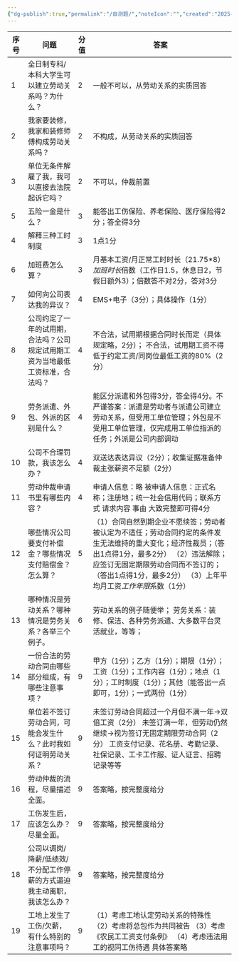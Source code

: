 ```yaml
---
{"dg-publish":true,"permalink":"/自测题/","noteIcon":"","created":"2025-03-13T19:31:32.443+08:00"}
---
```


| 序号  | 问题                                      | 分值  | 答案                                                                                                                                   |
| --- | --------------------------------------- | --- | ------------------------------------------------------------------------------------------------------------------------------------ |
| 1   | 全日制专科/本科大学生可以建立劳动关系吗？为什么？               | 2   | 一般不可以，从劳动关系的实质回答                                                                                                                     |
| 2   | 我家要装修，我家和装修师傅构成劳动关系吗？                   | 2   | 不构成，从劳动关系的实质回答                                                                                                                       |
| 3   | 单位无条件解雇了我，我可以直接去法院起诉它吗？                 | 2   | 不可以，仲裁前置                                                                                                                             |
| 5   | 五险一金是什么？                                | 3   | 能答出工伤保险、养老保险、医疗保险得2分；答全得3分                                                                                                           |
| 4   | 解释三种工时制度                                | 3   | 1点1分                                                                                                                                 |
| 6   | 加班费怎么算？                                 | 3   | 月基本工资/月正常工时时长（21.75*8）*加班时长*倍数（工作日1.5，休息日2，节假日额外3）；倍数答不对2分，答对3分                                                                      |
| 7   | 如何向公司表达我的异议？                            | 4   | EMS+电子（3分）；具体操作（1分）                                                                                                                  |
| 8   | 公司约定了一年的试用期，合法吗？公司规定试用期工资为当地最低工资标准，合法吗？ | 4   | 不合法，试用期根据合同时长而定（具体规定略，2分）； 不合法，试用期工资不得低于约定工资/同岗位最低工资的80%（2分）                                                                         |
| 9   | 劳务派遣、外包、外派的区别是什么？                       | 4   | 能区分派遣和外包得3分，答全得4分。不严谨答案：派遣是劳动者与派遣公司建立劳动关系，但受用工单位管理；外包是不受用工单位管理，仅完成用工单位指派的任务；外派是公司内部调动                                                |
| 10  | 公司不合理罚款，我该怎么办？                          | 4   | 双送达表达异议（2分）；收集证据准备仲裁主张薪资不足额（2分）                                                                                                      |
| 11  | 劳动仲裁申请书里有哪些内容？                          | 4   | 申请人信息：略 被申请人信息：正式名称；注册地；统一社会信用代码；联系方式 请求内容 事由 大致完整即可得4分                                                                              |
| 12  | 哪些情况公司要支付补偿金？哪些情况支付赔偿金？怎么算？             | 5   | （1）合同自然到期企业不愿续签；劳动者被认定为不适任；劳动合同约定的条件发生无法维持的重大变化；经济性裁员；（答出1点得1分，最多2分） （2）违法解除；应签订无固定期限劳动合同而不签订的；（答出1点得1分，最多2分） （3）上年平均月工资*工作年限*系数（1分） |
| 13  | 哪种情况是劳动关系？哪种情况是劳务关系？各举三个例子。             | 6   | 劳动关系的例子随便举； 劳务关系：装修、保洁、各种劳务派遣、大多数平台灵活就业，等等；                                                                                          |
| 14  | 一份合法的劳动合同由哪些部分组成，有哪些注意事项？               | 9   | 甲方（1分）；乙方（1分）；期限（1分）；工资（1分）；工作内容（1分）；地点（1分）；工时制度（1分）；其他（能答出一点即可，1分）；一式两份（1分）                                                         |
| 15  | 单位若不签订劳动合同，可能会发生什么？此时我如何证明劳动关系？         | 9   | 未签订劳动合同超过一个月但不满一年→双倍工资（2分） 未签订满一年，但劳动仍然继续→视为签订无固定期限劳动合同（2分） 工资支付记录、花名册、考勤记录、社保记录、工卡工作服、证人证言、招聘记录等等                                   |
| 16  | 劳动仲裁的流程，尽量描述全面。                         | 9   | 答案略，按完整度给分                                                                                                                           |
| 17  | 工伤发生后，应该怎么办？尽量全面。                       | 9   | 答案略，按完整度给分                                                                                                                           |
| 18  | 公司以调岗/降薪/低绩效/不分配工作停薪的方式逼迫我主动离职，我该怎么办？   | 9   | 答案略，按完整度给分                                                                                                                           |
| 19  | 工地上发生了工伤/欠薪，有什么特别的注意事项吗？                | 9   | （1）考虑工地认定劳动关系的特殊性 （2）考虑将总包作为共同被告 （3）考虑《农民工工资支付条例》 （4）考虑违法用工的视同工伤待遇 具体答案略                                                             |